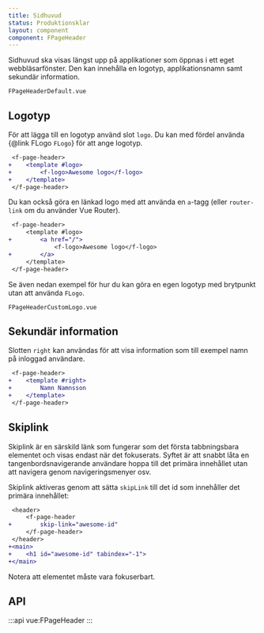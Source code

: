 ```yaml
---
title: Sidhuvud
status: Produktionsklar
layout: component
component: FPageHeader
---
```


Sidhuvud ska visas längst upp på applikationer som öppnas i ett eget webbläsarfönster.
Den kan innehålla en logotyp, applikationsnamn samt sekundär information.

```import
FPageHeaderDefault.vue
```

## Logotyp

För att lägga till en logotyp använd slot `logo`.
Du kan med fördel använda {@link FLogo `FLogo`} för att ange logotyp.

```diff
 <f-page-header>
+    <template #logo>
+        <f-logo>Awesome logo</f-logo>
+    </template>
 </f-page-header>
```

Du kan också göra en länkad logo med att använda en `a`-tagg (eller `router-link` om du använder Vue Router).

```diff
 <f-page-header>
     <template #logo>
+        <a href="/">
             <f-logo>Awesome logo</f-logo>
+        </a>
     </template>
 </f-page-header>
```

Se även nedan exempel för hur du kan göra en egen logotyp med brytpunkt utan att använda `FLogo`.

```import
FPageHeaderCustomLogo.vue
```

## Sekundär information

Slotten `right` kan användas för att visa information som till exempel namn på inloggad användare.

```diff
 <f-page-header>
+    <template #right>
+        Namn Namnsson
+    </template>
 </f-page-header>
```

## Skiplink

Skiplink är en särskild länk som fungerar som det första tabbningsbara elementet och visas endast när det fokuserats.
Syftet är att snabbt låta en tangenbordsnavigerande användare hoppa till det primära innehållet utan att navigera genom navigeringsmenyer osv.

Skiplink aktiveras genom att sätta `skipLink` till det id som innehåller det primära innehållet:

```diff
 <header>
     <f-page-header
+        skip-link="awesome-id"
     </f-page-header>
 </header>
+<main>
+    <h1 id="awesome-id" tabindex="-1">
+</main>
```

Notera att elementet måste vara fokuserbart.

## API

:::api
vue:FPageHeader
:::
